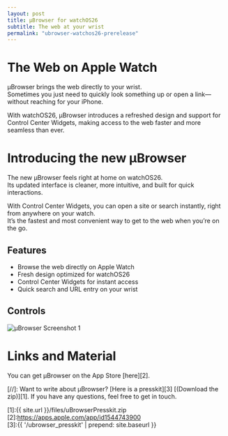 ```yaml
---
layout: post
title: µBrowser for watchOS26
subtitle: The web at your wrist
permalink: "ubrowser-watchos26-prerelease"
---
```


# The Web on Apple Watch
µBrowser brings the web directly to your wrist.  
Sometimes you just need to quickly look something up or open a link—without reaching for your iPhone.  

With watchOS26, µBrowser introduces a refreshed design and support for Control Center Widgets, making access to the web faster and more seamless than ever.

# Introducing the new µBrowser
The new µBrowser feels right at home on watchOS26.  
Its updated interface is cleaner, more intuitive, and built for quick interactions.  

With Control Center Widgets, you can open a site or search instantly, right from anywhere on your watch.  
It’s the fastest and most convenient way to get to the web when you’re on the go.

## Features
* Browse the web directly on Apple Watch  
* Fresh design optimized for watchOS26  
* Control Center Widgets for instant access  
* Quick search and URL entry on your wrist  

## Controls
![µBrowser Screenshot 1](/img/mBrowser4_controls "µBrowser Screenshot 1")  

# Links and Material
You can get µBrowser on the App Store [here][2].  

[//]: Want to write about µBrowser? [Here is a presskit][3] [(Download the zip)][1]. If you have any questions, feel free to get in touch.  

[1]:{{ site.url }}/files/uBrowserPresskit.zip  
[2]:https://apps.apple.com/app/id1544743900  
[3]:{{ '/ubrowser_presskit' | prepend: site.baseurl }}
